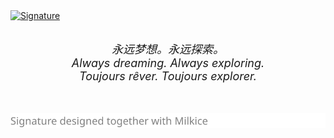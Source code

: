 <a href="https://axton.cc" rel="noopener noreferrer" target="_blank">
  <picture>
    <source media="(prefers-color-scheme: dark)" srcset="https://raw.githubusercontent.com/yrccondor/yrccondor/master/signature-dark.svg">
    <source media="(prefers-color-scheme: light)" srcset="https://raw.githubusercontent.com/yrccondor/yrccondor/master/signature.svg">
    <img alt="Signature" src="[https://user-images.githubusercontent.com/25423296/163456779-a8556205-d0a5-45e2-ac17-42d089e3c3f8.png](https://raw.githubusercontent.com/yrccondor/yrccondor/master/signature.svg)">
  </picture>
</a>
<p align="center">
<br>
<em><font size="+1">永远梦想。永远探索。</font></em>
<br>
<em><font size="+1">Always dreaming. Always exploring.</font></em>
<br>
<em><font size="+1">Toujours rêver. Toujours explorer.</font></em>
<br>
<br>
<br>
</p>

[![Signature](https://raw.githubusercontent.com/yrccondor/yrccondor/master/copyright.svg)](https://github.com/milkice233)
